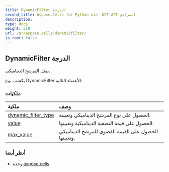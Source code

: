 ```yaml
---
title: DynamicFilter الدرجة
second_title: Aspose.Cells for Python via .NET API المراجع
description:
type: docs
weight: 510
url: /ar/aspose.cells/dynamicfilter/
is_root: false
---
```

##  DynamicFilter الدرجة
يمثل المرشح الديناميكي.



يكشف نوع DynamicFilter الأعضاء التالية:

###  ملكيات
| ملكية| وصف|
| :- | :- |
| [dynamic_filter_type](/cells/python-net/ar/aspose.cells/dynamicfilter/dynamic_filter_type) | الحصول على نوع المرشح الديناميكي وتعيينه.|
| [value](/cells/python-net/ar/aspose.cells/dynamicfilter/value) | الحصول على قيمة التصفية الديناميكية وتعيينها.|
| [max_value](/cells/python-net/ar/aspose.cells/dynamicfilter/max_value) | الحصول على القيمة القصوى للمرشح الديناميكي وتعيينها.|



###  أنظر أيضا
* وحدة [aspose.cells](..)

